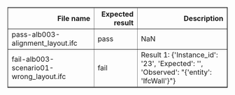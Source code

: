 <table border="1" class="dataframe">
  <thead>
    <tr style="text-align: right;">
      <th>File name</th>
      <th>Expected result</th>
      <th>Description</th>
    </tr>
  </thead>
  <tbody>
    <tr>
      <td>pass-alb003-alignment_layout.ifc</td>
      <td>pass</td>
      <td>NaN</td>
    </tr>
    <tr>
      <td>fail-alb003-scenario01-wrong_layout.ifc</td>
      <td>fail</td>
      <td>Result 1: {'Instance_id': '23', 'Expected': '', 'Observed': "{'entity': 'IfcWall'}"}</td>
    </tr>
  </tbody>
</table>